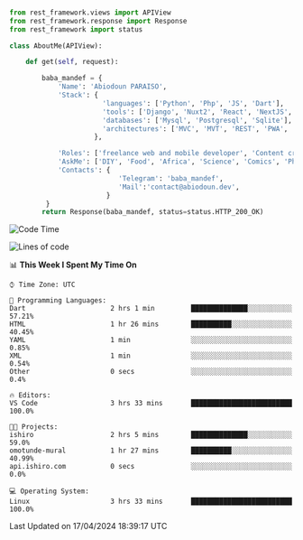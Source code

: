 ###
```python
from rest_framework.views import APIView
from rest_framework.response import Response
from rest_framework import status

class AboutMe(APIView):

    def get(self, request):

        baba_mandef = {
            'Name': 'Abiodoun PARAISO',
            'Stack': {
                       'languages': ['Python', 'Php', 'JS', 'Dart'],
                       'tools': ['Django', 'Nuxt2', 'React', 'NextJS', 'Flutter'],
                       'databases': ['Mysql', 'Postgresql', 'Sqlite'],
                       'architectures': ['MVC', 'MVT', 'REST', 'PWA', 'SPA', 'MicroServices']
                     },

            'Roles': ['freelance web and mobile developer', 'Content creator', 'Teacher', 'Mentor'],
            'AskMe': ['DIY', 'Food', 'Africa', 'Science', 'Comics', 'Photography', 'Tech', 'Programming', 'Mechatronics'],
            'Contacts': {
                           'Telegram': 'baba_mandef',
                           'Mail':'contact@abiodoun.dev',
                        }
         }
        return Response(baba_mandef, status=status.HTTP_200_OK)

```                    

<!--START_SECTION:waka-->
![Code Time](http://img.shields.io/badge/Code%20Time-1%2C011%20hrs%2045%20mins-blue)

![Lines of code](https://img.shields.io/badge/From%20Hello%20World%20I%27ve%20Written-275%20Thousand%20lines%20of%20code-blue)

📊 **This Week I Spent My Time On** 

```text
⌚︎ Time Zone: UTC

💬 Programming Languages: 
Dart                     2 hrs 1 min         ██████████████░░░░░░░░░░░   57.21% 
HTML                     1 hr 26 mins        ██████████░░░░░░░░░░░░░░░   40.45% 
YAML                     1 min               ░░░░░░░░░░░░░░░░░░░░░░░░░   0.85% 
XML                      1 min               ░░░░░░░░░░░░░░░░░░░░░░░░░   0.54% 
Other                    0 secs              ░░░░░░░░░░░░░░░░░░░░░░░░░   0.4%

🔥 Editors: 
VS Code                  3 hrs 33 mins       █████████████████████████   100.0%

🐱‍💻 Projects: 
ishiro                   2 hrs 5 mins        ██████████████░░░░░░░░░░░   59.0% 
omotunde-mural           1 hr 27 mins        ██████████░░░░░░░░░░░░░░░   40.99% 
api.ishiro.com           0 secs              ░░░░░░░░░░░░░░░░░░░░░░░░░   0.0%

💻 Operating System: 
Linux                    3 hrs 33 mins       █████████████████████████   100.0%

```


 Last Updated on 17/04/2024 18:39:17 UTC
<!--END_SECTION:waka-->
